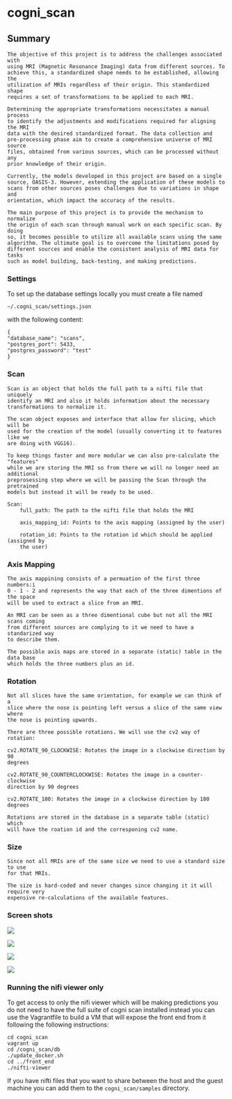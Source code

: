 # cogni_scan

## Summary

    The objective of this project is to address the challenges associated with
    using MRI (Magnetic Resonance Imaging) data from different sources. To
    achieve this, a standardized shape needs to be established, allowing the
    utilization of MRIs regardless of their origin. This standardized shape
    requires a set of transformations to be applied to each MRI.

    Determining the appropriate transformations necessitates a manual process
    to identify the adjustments and modifications required for aligning the MRI
    data with the desired standardized format. The data collection and
    pre-processing phase aim to create a comprehensive universe of MRI source
    files, obtained from various sources, which can be processed without any
    prior knowledge of their origin.

    Currently, the models developed in this project are based on a single
    source, OASIS-3. However, extending the application of these models to
    scans from other sources poses challenges due to variations in shape and
    orientation, which impact the accuracy of the results.

    The main purpose of this project is to provide the mechanism to normalize
    the origin of each scan through manual work on each specific scan. By doing
    so, it becomes possible to utilize all available scans using the same
    algorithm. The ultimate goal is to overcome the limitations posed by
    different sources and enable the consistent analysis of MRI data for tasks
    such as model building, back-testing, and making predictions.

### Settings
To set up the database settings locally you must create a file named

`~/.cogni_scan/settings.json`

with the following content:

```
{
"database_name": "scans",
"postgres_port": 5433,
"postgres_password": "test"
}
```

### Scan

    Scan is an object that holds the full path to a nifti file that uniquely
    identify an MRI and also it holds information about the necessary
    transformations to normalize it. 

    The scan object exposes and interface that allow for slicing, which will be
    used for the creation of the model (usually converting it to features like we
    are doing with VGG16).

    To keep things faster and more modular we can also pre-calculate the "features"
    while we are storing the MRI so from there we will no longer need an additional
    preprosessing step where we will be passing the Scan through the pretrained
    models but instead it will be ready to be used.

    Scan:
        full_path: The path to the nifti file that holds the MRI

        axis_mapping_id: Points to the axis mapping (assigned by the user)

        rotation_id: Points to the rotation id which should be applied (assigned by
        the user)


### Axis Mapping

    The axis mappining consists of a permuation of the first three numbers:i
    0 - 1 - 2 and represents the way that each of the three dimentions of the space
    will be used to extract a slice from an MRI.

    An MRI can be seen as a three dimentional cube but not all the MRI scans coming
    from different sources are complying to it we need to have a standarized way
    to describe them.

    The possible axis maps are stored in a separate (static) table in the data base
    which holds the three numbers plus an id.

### Rotation

    Not all slices have the same orientation, for example we can think of a
    slice where the nose is pointing left versus a slice of the same view where
    the nose is pointing upwards.

    There are three possible rotations. We will use the cv2 way of rotation:

    cv2.ROTATE_90_CLOCKWISE: Rotates the image in a clockwise direction by 90
    degrees 

    cv2.ROTATE_90_COUNTERCLOCKWISE: Rotates the image in a counter-clockwise
    direction by 90 degrees 

    cv2.ROTATE_180: Rotates the image in a clockwise direction by 180 degrees

    Rotations are stored in the database in a separate table (static) which
    will have the roation id and the corresponing cv2 name.


### Size

    Since not all MRIs are of the same size we need to use a standard size to use
    for that MRIs.

    The size is hard-coded and never changes since changing it it will require very
    expensive re-calculations of the available features. 

### Screen shots

![](nifti-viewer.png)

![](mri-model-viewer.png)

![](model-stats.png)

![](data-creator.png)

### Running the nifi viewer only

To get access to only the nifi viewer which will be making predictions you do 
not need to have the full suite of cogni scan installed instead you can use the
Vagrantfile to build a VM that will expose the front end from it following the
following instructions:

```
cd cogni_scan
vagrant up
cd /cogni_scan/db
./update_docker.sh
cd ../front_end
./nifti-viewer
```

If you have nifti files that you want to share between the host and the guest
machine you can add them to the `cogni_scan/samples` directory.

